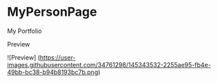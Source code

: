# MyPersonPage
My Portfolio 

Preview

![Preview]
(https://user-images.githubusercontent.com/34761298/145343532-2255ae95-fb4e-49bb-bc38-b94b8193bc7b.png)
